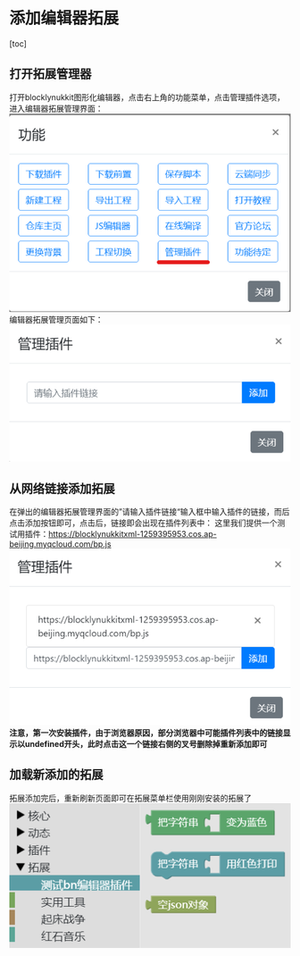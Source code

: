 # 添加编辑器拓展
[toc]
## 打开拓展管理器
打开blocklynukkit图形化编辑器，点击右上角的功能菜单，点击管理插件选项，进入编辑器拓展管理界面：
![](images/screenshot_1597587555500.png)
编辑器拓展管理页面如下：
![](images/screenshot_1597587598362.png)

## 从网络链接添加拓展
在弹出的编辑器拓展管理界面的”请输入插件链接“输入框中输入插件的链接，而后点击添加按钮即可，点击后，链接即会出现在插件列表中：
这里我们提供一个测试用插件：https://blocklynukkitxml-1259395953.cos.ap-beijing.myqcloud.com/bp.js
![](images/screenshot_1597587817923.png)
**注意，第一次安装插件，由于浏览器原因，部分浏览器中可能插件列表中的链接显示以undefined开头，此时点击这一个链接右侧的叉号删除掉重新添加即可**

## 加载新添加的拓展
拓展添加完后，重新刷新页面即可在拓展菜单栏使用刚刚安装的拓展了
![](images/screenshot_1597588259085.png)

